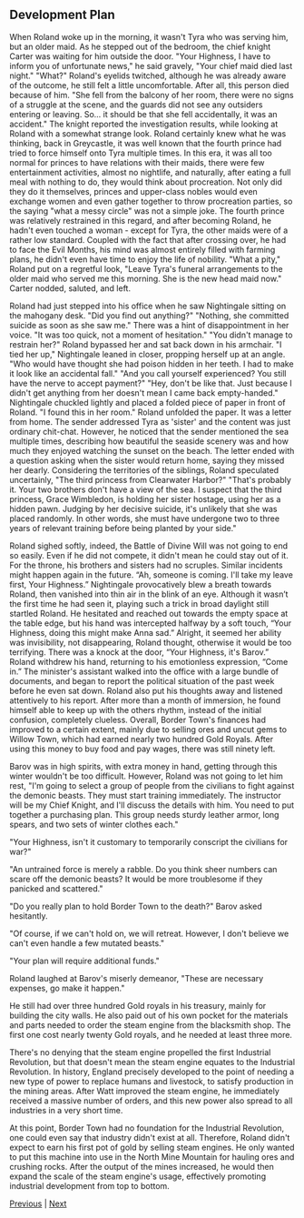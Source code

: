 ## Development Plan
When Roland woke up in the morning, it wasn't Tyra who was serving him, but an older maid.
As he stepped out of the bedroom, the chief knight Carter was waiting for him outside the door.
"Your Highness, I have to inform you of unfortunate news," he said gravely, "Your chief maid died last night."
"What?" Roland's eyelids twitched, although he was already aware of the outcome, he still felt a little uncomfortable. After all, this person died because of him.
"She fell from the balcony of her room, there were no signs of a struggle at the scene, and the guards did not see any outsiders entering or leaving. So... it should be that she fell accidentally, it was an accident."
The knight reported the investigation results, while looking at Roland with a somewhat strange look. Roland certainly knew what he was thinking, back in Greycastle, it was well known that the fourth prince had tried to force himself onto Tyra multiple times. In this era, it was all too normal for princes to have relations with their maids, there were few entertainment activities, almost no nightlife, and naturally, after eating a full meal with nothing to do, they would think about procreation. Not only did they do it themselves, princes and upper-class nobles would even exchange women and even gather together to throw procreation parties, so the saying "what a messy circle" was not a simple joke.
The fourth prince was relatively restrained in this regard, and after becoming Roland, he hadn't even touched a woman - except for Tyra, the other maids were of a rather low standard. Coupled with the fact that after crossing over, he had to face the Evil Months, his mind was almost entirely filled with farming plans, he didn't even have time to enjoy the life of nobility.
"What a pity," Roland put on a regretful look, "Leave Tyra's funeral arrangements to the older maid who served me this morning. She is the new head maid now."
Carter nodded, saluted, and left.

Roland had just stepped into his office when he saw Nightingale sitting on the mahogany desk.
"Did you find out anything?"
"Nothing, she committed suicide as soon as she saw me." There was a hint of disappointment in her voice. "It was too quick, not a moment of hesitation."
"You didn't manage to restrain her?" Roland bypassed her and sat back down in his armchair.
"I tied her up," Nightingale leaned in closer, propping herself up at an angle. "Who would have thought she had poison hidden in her teeth. I had to make it look like an accidental fall."
"And you call yourself experienced? You still have the nerve to accept payment?"
"Hey, don't be like that. Just because I didn't get anything from her doesn't mean I came back empty-handed." Nightingale chuckled lightly and placed a folded piece of paper in front of Roland. "I found this in her room."
Roland unfolded the paper. It was a letter from home. The sender addressed Tyra as 'sister' and the content was just ordinary chit-chat. However, he noticed that the sender mentioned the sea multiple times, describing how beautiful the seaside scenery was and how much they enjoyed watching the sunset on the beach. The letter ended with a question asking when the sister would return home, saying they missed her dearly. Considering the territories of the siblings, Roland speculated uncertainly, "The third princess from Clearwater Harbor?"
"That's probably it. Your two brothers don't have a view of the sea. I suspect that the third princess, Grace Wimbledon, is holding her sister hostage, using her as a hidden pawn. Judging by her decisive suicide, it's unlikely that she was placed randomly. In other words, she must have undergone two to three years of relevant training before being planted by your side."

Roland sighed softly, indeed, the Battle of Divine Will was not going to end so easily. Even if he did not compete, it didn't mean he could stay out of it. For the throne, his brothers and sisters had no scruples. Similar incidents might happen again in the future.
“Ah, someone is coming. I'll take my leave first, Your Highness.”
Nightingale provocatively blew a breath towards Roland, then vanished into thin air in the blink of an eye.
Although it wasn’t the first time he had seen it, playing such a trick in broad daylight still startled Roland. He hesitated and reached out towards the empty space at the table edge, but his hand was intercepted halfway by a soft touch, “Your Highness, doing this might make Anna sad.”
Alright, it seemed her ability was invisibility, not disappearing, Roland thought, otherwise it would be too terrifying.
There was a knock at the door, “Your Highness, it's Barov.”
Roland withdrew his hand, returning to his emotionless expression, “Come in.”
The minister's assistant walked into the office with a large bundle of documents, and began to report the political situation of the past week before he even sat down. Roland also put his thoughts away and listened attentively to his report. After more than a month of immersion, he found himself able to keep up with the others rhythm, instead of the initial confusion, completely clueless.
Overall, Border Town's finances had improved to a certain extent, mainly due to selling ores and uncut gems to Willow Town, which had earned nearly two hundred Gold Royals. After using this money to buy food and pay wages, there was still ninety left.

Barov was in high spirits, with extra money in hand, getting through this winter wouldn't be too difficult. However, Roland was not going to let him rest, "I'm going to select a group of people from the civilians to fight against the demonic beasts. They must start training immediately. The instructor will be my Chief Knight, and I'll discuss the details with him. You need to put together a purchasing plan. This group needs sturdy leather armor, long spears, and two sets of winter clothes each."

"Your Highness, isn't it customary to temporarily conscript the civilians for war?" 

"An untrained force is merely a rabble. Do you think sheer numbers can scare off the demonic beasts? It would be more troublesome if they panicked and scattered."

"Do you really plan to hold Border Town to the death?" Barov asked hesitantly.

"Of course, if we can't hold on, we will retreat. However, I don't believe we can't even handle a few mutated beasts."

"Your plan will require additional funds."

Roland laughed at Barov's miserly demeanor, "These are necessary expenses, go make it happen."

He still had over three hundred Gold royals in his treasury, mainly for building the city walls. He also paid out of his own pocket for the materials and parts needed to order the steam engine from the blacksmith shop. The first one cost nearly twenty Gold royals, and he needed at least three more.

There's no denying that the steam engine propelled the first Industrial Revolution, but that doesn't mean the steam engine equates to the Industrial Revolution. In history, England precisely developed to the point of needing a new type of power to replace humans and livestock, to satisfy production in the mining areas. After Watt improved the steam engine, he immediately received a massive number of orders, and this new power also spread to all industries in a very short time.

At this point, Border Town had no foundation for the Industrial Revolution, one could even say that industry didn't exist at all. Therefore, Roland didn't expect to earn his first pot of gold by selling steam engines. He only wanted to put this machine into use in the North Mine Mountain for hauling ores and crushing rocks. After the output of the mines increased, he would then expand the scale of the steam engine's usage, effectively promoting industrial development from top to bottom.



[Previous](CH0023.md) | [Next](CH0025.md)
